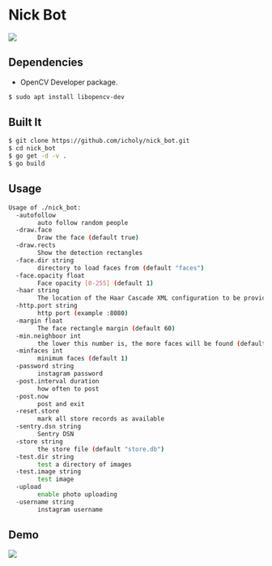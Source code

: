 # Nick Bot

![](https://camo.githubusercontent.com/618e7a8fdb4d8b6b9bff3b9d2d70852bf40d6055/687474703a2f2f692e696d6775722e636f6d2f42646a6366734a2e676966)

## Dependencies

* OpenCV Developer package.

``` sh
$ sudo apt install libopencv-dev
```

## Built It

``` sh
$ git clone https://github.com/icholy/nick_bot.git
$ cd nick_bot
$ go get -d -v .
$ go build
```


## Usage

``` sh
Usage of ./nick_bot:
  -autofollow
    	auto follow random people
  -draw.face
    	Draw the face (default true)
  -draw.rects
    	Show the detection rectangles
  -face.dir string
    	directory to load faces from (default "faces")
  -face.opacity float
    	Face opacity [0-255] (default 1)
  -haar string
    	The location of the Haar Cascade XML configuration to be provided to OpenCV. (default "haarcascade_frontalface_alt.xml")
  -http.port string
    	http port (example :8080)
  -margin float
    	The face rectangle margin (default 60)
  -min.neighboor int
    	the lower this number is, the more faces will be found (default 9)
  -minfaces int
    	minimum faces (default 1)
  -password string
    	instagram password
  -post.interval duration
    	how often to post
  -post.now
    	post and exit
  -reset.store
    	mark all store records as available
  -sentry.dsn string
    	Sentry DSN
  -store string
    	the store file (default "store.db")
  -test.dir string
    	test a directory of images
  -test.image string
    	test image
  -upload
    	enable photo uploading
  -username string
    	instagram username
```

## Demo

![](https://raw.githubusercontent.com/icholy/nick_bot/master/demo.gif)

